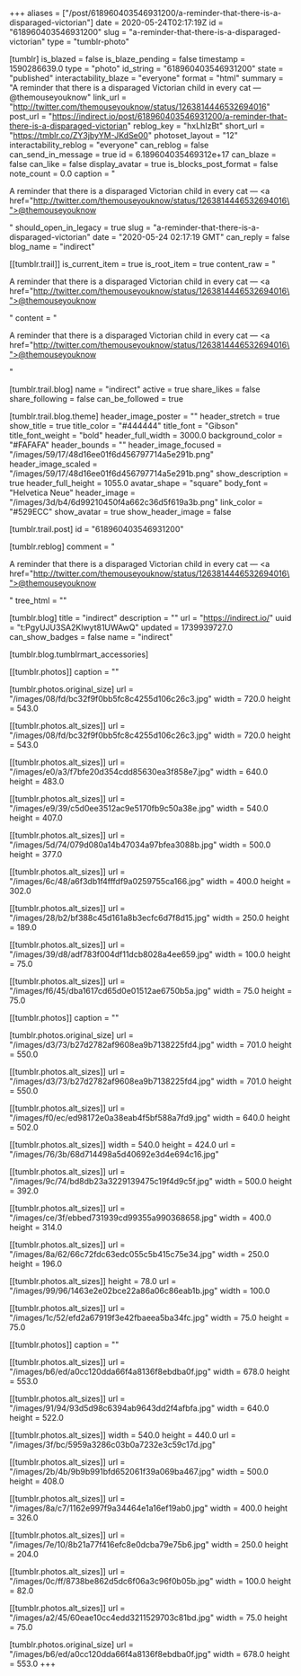 +++
aliases = ["/post/618960403546931200/a-reminder-that-there-is-a-disparaged-victorian"]
date = 2020-05-24T02:17:19Z
id = "618960403546931200"
slug = "a-reminder-that-there-is-a-disparaged-victorian"
type = "tumblr-photo"

[tumblr]
is_blazed = false
is_blaze_pending = false
timestamp = 1590286639.0
type = "photo"
id_string = "618960403546931200"
state = "published"
interactability_blaze = "everyone"
format = "html"
summary = "A reminder that there is a disparaged Victorian child in every cat — @themouseyouknow"
link_url = "http://twitter.com/themouseyouknow/status/1263814446532694016"
post_url = "https://indirect.io/post/618960403546931200/a-reminder-that-there-is-a-disparaged-victorian"
reblog_key = "hxLhIzBt"
short_url = "https://tmblr.co/ZY3jbyYM-JKdSe00"
photoset_layout = "12"
interactability_reblog = "everyone"
can_reblog = false
can_send_in_message = true
id = 6.189604035469312e+17
can_blaze = false
can_like = false
display_avatar = true
is_blocks_post_format = false
note_count = 0.0
caption = "<p>A reminder that there is a disparaged Victorian child in every cat — <a href=\"http://twitter.com/themouseyouknow/status/1263814446532694016\">@themouseyouknow</a></p>"
should_open_in_legacy = true
slug = "a-reminder-that-there-is-a-disparaged-victorian"
date = "2020-05-24 02:17:19 GMT"
can_reply = false
blog_name = "indirect"

[[tumblr.trail]]
is_current_item = true
is_root_item = true
content_raw = "<p>A reminder that there is a disparaged Victorian child in every cat — <a href=\"http://twitter.com/themouseyouknow/status/1263814446532694016\">@themouseyouknow</a></p>"
content = "<p>A reminder that there is a disparaged Victorian child in every cat &mdash; <a href=\"http://twitter.com/themouseyouknow/status/1263814446532694016\">@themouseyouknow</a></p>"

[tumblr.trail.blog]
name = "indirect"
active = true
share_likes = false
share_following = false
can_be_followed = true

[tumblr.trail.blog.theme]
header_image_poster = ""
header_stretch = true
show_title = true
title_color = "#444444"
title_font = "Gibson"
title_font_weight = "bold"
header_full_width = 3000.0
background_color = "#FAFAFA"
header_bounds = ""
header_image_focused = "/images/59/17/48d16ee01f6d456797714a5e291b.png"
header_image_scaled = "/images/59/17/48d16ee01f6d456797714a5e291b.png"
show_description = true
header_full_height = 1055.0
avatar_shape = "square"
body_font = "Helvetica Neue"
header_image = "/images/3d/b4/6d99210450f4a662c36d5f619a3b.png"
link_color = "#529ECC"
show_avatar = true
show_header_image = false

[tumblr.trail.post]
id = "618960403546931200"

[tumblr.reblog]
comment = "<p>A reminder that there is a disparaged Victorian child in every cat — <a href=\"http://twitter.com/themouseyouknow/status/1263814446532694016\">@themouseyouknow</a></p>"
tree_html = ""

[tumblr.blog]
title = "indirect"
description = ""
url = "https://indirect.io/"
uuid = "t:PgyUJU3SA2Klwyt81UWAwQ"
updated = 1739939727.0
can_show_badges = false
name = "indirect"

[tumblr.blog.tumblrmart_accessories]

[[tumblr.photos]]
caption = ""

[tumblr.photos.original_size]
url = "/images/08/fd/bc32f9f0bb5fc8c4255d106c26c3.jpg"
width = 720.0
height = 543.0

[[tumblr.photos.alt_sizes]]
url = "/images/08/fd/bc32f9f0bb5fc8c4255d106c26c3.jpg"
width = 720.0
height = 543.0

[[tumblr.photos.alt_sizes]]
url = "/images/e0/a3/f7bfe20d354cdd85630ea3f858e7.jpg"
width = 640.0
height = 483.0

[[tumblr.photos.alt_sizes]]
url = "/images/e9/39/c5d0ee3512ac9e5170fb9c50a38e.jpg"
width = 540.0
height = 407.0

[[tumblr.photos.alt_sizes]]
url = "/images/5d/74/079d080a14b47034a97bfea3088b.jpg"
width = 500.0
height = 377.0

[[tumblr.photos.alt_sizes]]
url = "/images/6c/48/a6f3db1f4fffdf9a0259755ca166.jpg"
width = 400.0
height = 302.0

[[tumblr.photos.alt_sizes]]
url = "/images/28/b2/bf388c45d161a8b3ecfc6d7f8d15.jpg"
width = 250.0
height = 189.0

[[tumblr.photos.alt_sizes]]
url = "/images/39/d8/adf783f004df11dcb8028a4ee659.jpg"
width = 100.0
height = 75.0

[[tumblr.photos.alt_sizes]]
url = "/images/f6/45/dba1617cd65d0e01512ae6750b5a.jpg"
width = 75.0
height = 75.0

[[tumblr.photos]]
caption = ""

[tumblr.photos.original_size]
url = "/images/d3/73/b27d2782af9608ea9b7138225fd4.jpg"
width = 701.0
height = 550.0

[[tumblr.photos.alt_sizes]]
url = "/images/d3/73/b27d2782af9608ea9b7138225fd4.jpg"
width = 701.0
height = 550.0

[[tumblr.photos.alt_sizes]]
url = "/images/f0/ec/ed98172e0a38eab4f5bf588a7fd9.jpg"
width = 640.0
height = 502.0

[[tumblr.photos.alt_sizes]]
width = 540.0
height = 424.0
url = "/images/76/3b/68d714498a5d40692e3d4e694c16.jpg"

[[tumblr.photos.alt_sizes]]
url = "/images/9c/74/bd8db23a3229139475c19f4d9c5f.jpg"
width = 500.0
height = 392.0

[[tumblr.photos.alt_sizes]]
url = "/images/ce/3f/ebbed731939cd99355a990368658.jpg"
width = 400.0
height = 314.0

[[tumblr.photos.alt_sizes]]
url = "/images/8a/62/66c72fdc63edc055c5b415c75e34.jpg"
width = 250.0
height = 196.0

[[tumblr.photos.alt_sizes]]
height = 78.0
url = "/images/99/96/1463e2e02bce22a86a06c86eab1b.jpg"
width = 100.0

[[tumblr.photos.alt_sizes]]
url = "/images/1c/52/efd2a67919f3e42fbaeea5ba34fc.jpg"
width = 75.0
height = 75.0

[[tumblr.photos]]
caption = ""

[[tumblr.photos.alt_sizes]]
url = "/images/b6/ed/a0cc120dda66f4a8136f8ebdba0f.jpg"
width = 678.0
height = 553.0

[[tumblr.photos.alt_sizes]]
url = "/images/91/94/93d5d98c6394ab9643dd2f4afbfa.jpg"
width = 640.0
height = 522.0

[[tumblr.photos.alt_sizes]]
width = 540.0
height = 440.0
url = "/images/3f/bc/5959a3286c03b0a7232e3c59c17d.jpg"

[[tumblr.photos.alt_sizes]]
url = "/images/2b/4b/9b9b991bfd652061f39a069ba467.jpg"
width = 500.0
height = 408.0

[[tumblr.photos.alt_sizes]]
url = "/images/8a/c7/1162e997f9a34464e1a16ef19ab0.jpg"
width = 400.0
height = 326.0

[[tumblr.photos.alt_sizes]]
url = "/images/7e/10/8b21a77f416efc8e0dcba79e75b6.jpg"
width = 250.0
height = 204.0

[[tumblr.photos.alt_sizes]]
url = "/images/0c/ff/8738be862d5dc6f06a3c96f0b05b.jpg"
width = 100.0
height = 82.0

[[tumblr.photos.alt_sizes]]
url = "/images/a2/45/60eae10cc4edd3211529703c81bd.jpg"
width = 75.0
height = 75.0

[tumblr.photos.original_size]
url = "/images/b6/ed/a0cc120dda66f4a8136f8ebdba0f.jpg"
width = 678.0
height = 553.0
+++
